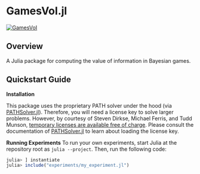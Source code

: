 # GamesVoI.jl

[![GamesVoI](https://github.com/CLeARoboticsLab/GamesVoI.jl/actions/workflows/test.yml/badge.svg)](https://github.com/CLeARoboticsLab/GamesVoI.jl/actions/workflows/test.yml)

## Overview
A Julia package for computing the value of information in Bayesian games.

## Quickstart Guide

**Installation**

This package uses the proprietary PATH solver under the hood (via [PATHSolver.jl](https://github.com/chkwon/PATHSolver.jl)).
Therefore, you will need a license key to solve larger problems.
However, by courtesy of Steven Dirkse, Michael Ferris, and Tudd Munson,
[temporary licenses are available free of charge](https://pages.cs.wisc.edu/~ferris/path.html).
Please consult the documentation of [PATHSolver.jl](https://github.com/chkwon/PATHSolver.jl) to learn about loading the license key.

**Running Experiments**
To run your own experiments, start Julia at the repository root as `julia --project`. Then, run the following code: 

```julia
julia> ] instantiate
julia> include("experiments/my_experiment.jl")
```